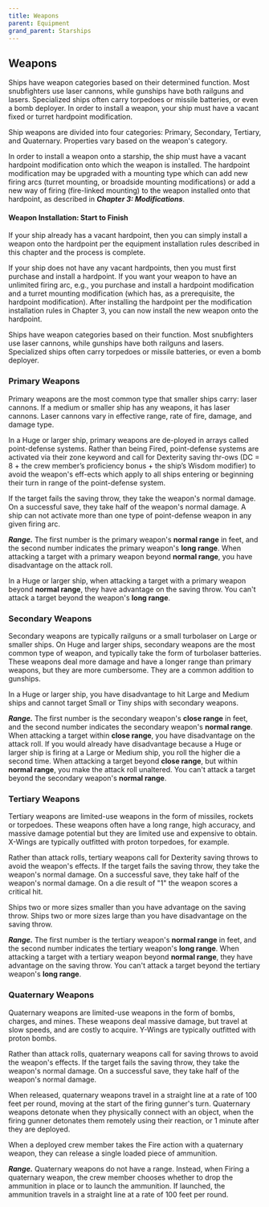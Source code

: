 ```yaml
---
title: Weapons
parent: Equipment
grand_parent: Starships
---
```


## Weapons
Ships have weapon categories based on their determined function. Most snubfighters use laser cannons, while gunships have both railguns and lasers. Specialized ships often carry torpedoes or missile batteries, or even a bomb deployer. In order to install a weapon, your ship must have a vacant fixed or turret hardpoint modification.

Ship weapons are divided into four categories: Primary, Secondary, Tertiary, and Quaternary. Properties vary based on the weapon's category.

In order to install a weapon onto a starship, the ship must have a vacant hardpoint modification onto which the weapon is installed. The hardpoint modification may be upgraded with a mounting type which can add new firing arcs (turret mounting, or broadside mounting modifications) or add a new way of firing (fire-linked mounting) to the weapon installed onto that hardpoint, as described in ***Chapter 3: Modifications***.

#### Weapon Installation: Start to Finish
If your ship already has a vacant hardpoint, then you can simply install a weapon onto the hardpoint per the equipment installation rules described in this chapter and the process is complete.

If your ship does not have any vacant hardpoints, then you must first purchase and install a hardpoint. If you want your weapon to have an unlimited firing arc, e.g., you purchase and install a hardpoint modification and a turret mounting modification (which has, as a prerequisite, the hardpoint modification). After installing the hardpoint per the modification installation rules in Chapter 3, you can now install the new weapon onto the hardpoint.


Ships have weapon categories based on their function. Most snubfighters use laser cannons, while gunships have both railguns and lasers. Specialized ships often carry torpedoes or missile batteries, or even a bomb deployer. 

### Primary Weapons
Primary weapons are the most common type that smaller ships carry: laser cannons. If a medium or smaller ship has any weapons, it has laser cannons. Laser cannons vary in effective range, rate of fire, damage, and damage type.

In a Huge or larger ship, primary weapons are de-ployed in arrays called point-defense systems. Rather than being Fired, point-defense systems are activated via their zone keyword and call for Dexterity saving thr-ows (DC = 8 + the crew member’s proficiency bonus + the ship’s Wisdom modifier) to avoid the weapon's eff-ects which apply to all ships entering or beginning their turn in range of the point-defense system. 

If the target fails the saving throw, they take the weapon's normal damage. On a successful save, they take half of the weapon's normal damage. A ship can not activate more than one type of point-defense weapon in any given firing arc.

***Range.*** The first number is the primary weapon's **normal range** in feet, and the second number indicates the primary weapon's **long range**. When attacking a target with a primary weapon beyond **normal range**, you have disadvantage on the attack roll. 

In a Huge or larger ship, when attacking a target with a primary weapon beyond **normal range**, they have advantage on the saving throw. You can't attack a target beyond the weapon's **long range**. 

### Secondary Weapons
Secondary weapons are typically railguns or a small turbolaser on Large or smaller ships.  On Huge and larger ships, secondary weapons are the most common type of weapon, and typically take the form of turbolaser batteries. These weapons deal more damage and have a longer range than primary weapons, but they are more cumbersome. They are a common addition to gunships. 

In a Huge or larger ship, you have disadvantage to hit Large and Medium ships and cannot target Small or Tiny ships with secondary weapons.

***Range.*** The first number is the secondary weapon's **close range** in feet, and the second number indicates the secondary weapon's **normal range**. When attacking a target within **close range**, you have disadvantage on the attack roll. If you would already have disadvantage because a Huge or larger ship is firing at a Large or Medium ship, you roll the higher die a second time. When attacking a target beyond **close range**, but within **normal range**, you make the attack roll unaltered. You can't attack a target beyond the secondary weapon's **normal range**. 


### Tertiary Weapons
Tertiary weapons are limited-use weapons in the form of missiles, rockets or torpedoes. These weapons often have a long range, high accuracy, and massive damage potential but they are limited use and expensive to obtain. X-Wings are typically outfitted with proton torpedoes, for example. 

Rather than attack rolls, tertiary weapons call for Dexterity saving throws to avoid the weapon's effects. If the target fails the saving throw, they take the weapon's normal damage. On a successful save, they take half of the weapon's normal damage.  On a die result of "1" the weapon scores a critical hit.

Ships two or more sizes smaller than you have advantage on the saving throw.  Ships two or more sizes large than you have disadvantage on the saving throw.

***Range.*** The first number is the tertiary weapon's **normal range** in feet, and the second number indicates the tertiary weapon's **long range**. When attacking a target with a tertiary weapon beyond **normal range**, they have advantage on the saving throw. You can't attack a target beyond the tertiary weapon's **long range**.  

### Quaternary Weapons
Quaternary weapons are limited-use weapons in the form of bombs, charges, and mines. These weapons deal massive damage, but travel at slow speeds, and are costly to acquire. Y-Wings are typically outfitted with proton bombs.

Rather than attack rolls, quaternary weapons call for saving throws to avoid the weapon's effects. If the target fails the saving throw, they take the weapon's normal damage. On a successful save, they take half of the weapon's normal damage.

When released, quaternary weapons travel in a straight line at a rate of 100 feet per round, moving at the start of the firing gunner's turn. Quaternary weapons detonate when they physically connect with an object, when the firing gunner detonates them remotely using their reaction, or 1 minute after they are deployed.

When a deployed crew member takes the Fire action with a quaternary weapon, they can release a single loaded piece of ammunition. 

***Range.*** Quaternary weapons do not have a range. Instead, when Firing a quaternary weapon, the crew member chooses whether to drop the ammunition in place or to launch the ammunition.  If launched, the ammunition travels in a straight line at a rate of 100 feet per round.
